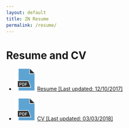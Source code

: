 ```yaml
---
layout: default
title: ZN Resume
permalink: /resume/
---
```

<div class="container">

<h1>Resume and CV</h1>
 <ul>
<li>
<a href="/assets/documents/resume_2018_online.pdf" target="_blank"><img src= "/assets/pictures/pdf_icon.PNG" width="60" height="60">Resume [Last updated: 12/10/2017]</a> 
</li>
<br>
<li>
<a href="/assets/documents/cv_2018_online.pdf" target="_blank"><img src= "/assets/pictures/pdf_icon.PNG" width="60" height="60">CV [Last updated: 03/03/2018]</a> 
</li>
</ul>

</div>
